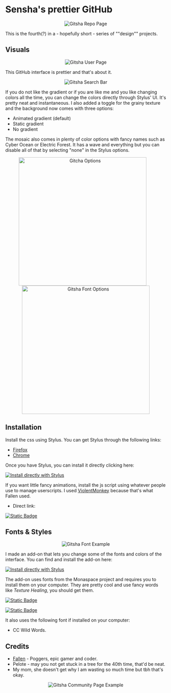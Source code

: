 # Sensha's prettier GitHub 

<p align="center">
    <img src="assets/gitsha_repo_name.png" alt="Gitsha Repo Page" />
</p>

This is the fourth(?) in a - hopefully short - series of ""design"" projects. 

## Visuals 

<p align="center">
    <img src="assets/gitsha_user_page2.gif" alt="Gitsha User Page" />
</p>


This GitHub interface is prettier and that's about it. 


<p align="center">
    <img src="assets/gitsha_search_bar.gif" alt="Gitsha Search Bar" />
</p>


If you do not like the gradient or if you are like me and you like changing colors all the time, you can change the colors directly through Stylus' UI. It's pretty neat and instantaneous. I also added a toggle for the grainy texture and the background now comes with three options: 
- Animated gradient (default)
- Static gradient
- No gradient

The mosaic also comes in plenty of color options with fancy names such as Cyber Ocean or Electric Forest. It has a wave and everything but you can disable all of that by selecting "none" in the Stylus options. 
  
<div align="center">
    <img src="assets/gitcha_options.png" alt="Gitcha Options" width="400" style="margin-right: 20px;"/>
    <img src="assets/gitsha_font_options.png" alt="Gitsha Font Options" width="400"/>
</div>



## Installation 

Install the css using Stylus. You can get Stylus through the following links: 

-   [Firefox](https://addons.mozilla.org/en-US/firefox/addon/styl-us/)
-   [Chrome](https://chromewebstore.google.com/detail/stylus/clngdbkpkpeebahjckkjfobafhncgmne)

Once you have Stylus, you can install it directly clicking here: 

[![Install directly with Stylus](https://img.shields.io/badge/Install%20directly%20with-Stylus-238b8b.svg)](https://github.com/senshastic/Gitsha/raw/refs/heads/main/css/gitsha.user.css)


If you want little fancy animations, install the js script using whatever people use to manage userscripts. I used [ViolentMonkey](https://violentmonkey.github.io/) because that's what Fallen used. 
- Direct link: 

[![Static Badge](https://img.shields.io/badge/Install_directly_with-whatever-yellow)](https://github.com/senshastic/gitsha/raw/refs/heads/main/js/gitsha.user.js)


## Fonts & Styles


<p align="center">
    <img src="assets/gitsha_fontex.png" alt="Gitsha Font Example" />
</p>

I made an add-on that lets you change some of the fonts and colors of the interface. You can find and install the add-on here: 

[![Install directly with Stylus](https://img.shields.io/badge/Install%20directly%20with-Stylus-238b8b.svg)](https://github.com/senshastic/Gitsha/raw/refs/heads/main/css/gitsha_fontpack.user.css)

The add-on uses fonts from the Monaspace project and requires you to install them on your computer. They are pretty cool and use fancy words like *Texture Healing*, you should get them. 

[![Static Badge](https://img.shields.io/badge/Directly_download-Monaspace_fonts-C72C48)](https://github.com/githubnext/monaspace/releases/download/v1.101/monaspace-v1.101.zip)

[![Static Badge](https://img.shields.io/badge/Learn_about_Monaspace-C72C48)](https://monaspace.githubnext.com/)

It also uses the following font if installed on your computer: 

- CC Wild Words. 

## Credits 

- [Fallen](https://github.com/FallenStar08) - Poggers, epic gamer and coder. 
- Pelote - may you not get stuck in a tree for the 40th time, that'd be neat. 
- My mom, she doesn't get why I am wasting so much time but tbh that's okay. 


<p align="center">
    <img src="assets/gitsha_cmty.png" alt="Gitsha Community Page Example" />
</p>


